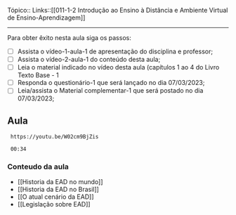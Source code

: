 Tópico::
Links::[[011-1-2 Introdução ao Ensino à Distância e Ambiente Virtual de Ensino-Aprendizagem]]

---

Para obter êxito nesta aula siga os passos:

- [ ] Assista o vídeo-1-aula-1 de apresentação do disciplina e professor;
- [ ] Assista o vídeo-2-aula-1 do conteúdo desta aula;
- [ ] Leia o material indicado no vídeo desta aula (capítulos 1 ao 4 do Livro Texto Base - 1
- [ ] Responda o questionário-1 que será lançado no dia 07/03/2023;
- [ ] Leia/assista o Material complementar-1 que será postado no dia 07/03/2023;

## Aula

```timestamp-url 
 https://youtu.be/W02cm9BjZis
 ```

```timestamp 
 00:34
 ```
### Conteudo da aula

- [[Historia da EAD no mundo]]
- [[Historia da EAD no Brasil]]
- [[O atual cenário da EAD]]
- [[Legislação sobre EAD]]
